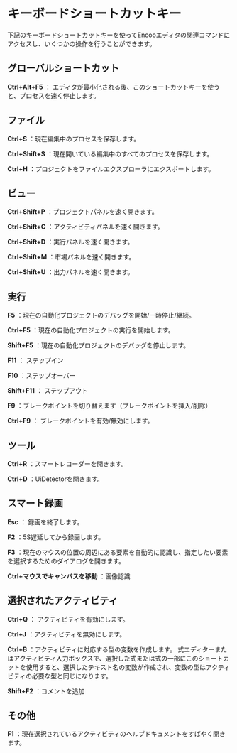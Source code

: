 # キーボードショートカットキー
下記のキーボードショートカットキーを使ってEncooエディタの関連コマンドにアクセスし、いくつかの操作を行うことができます。

## グローバルショートカット

**Ctrl+Alt+F5** ： エディタが最小化される後、このショートカットキーを使うと、プロセスを速く停止します。

## ファイル

<!-- **Ctrl+N** ：创建一个新的自动化项目 -->

**Ctrl+S** ：現在編集中のプロセスを保存します。

**Ctrl+Shift+S** ：現在開いている編集中のすべてのプロセスを保存します。

**Ctrl+H** ：プロジェクトをファイルエクスプローラにエクスポートします。

## ビュー

**Ctrl+Shift+P** ：プロジェクトパネルを速く開きます。

**Ctrl+Shift+C** ：アクティビティパネルを速く開きます。

**Ctrl+Shift+D** ：実行パネルを速く開きます。

**Ctrl+Shift+M** ：市場パネルを速く開きます。

<!-- **Ctrl+Shift+E** ：快速打开扩展面板 -->

**Ctrl+Shift+U** ：出力パネルを速く開きます。

## 実行

**F5** ：現在の自動化プロジェクトのデバッグを開始/一時停止/継続。

**Ctrl+F5** ：現在の自動化プロジェクトの実行を開始します。

**Shift+F5** ：現在の自動化プロジェクトのデバッグを停止します。

**F11** ： ステップイン

**F10** ：ステップオーバー

**Shift+F11** ： ステップアウト

**F9** ：ブレークポイントを切り替えます（ブレークポイントを挿入/削除）

**Ctrl+F9** ： ブレークポイントを有効/無効にします。

## ツール

**Ctrl+R** ：スマートレコーダーを開きます。

**Ctrl+D** ：UiDetectorを開きます。

## スマート録画

**Esc** ： 録画を終了します。

**F2** ：5S遅延してから録画します。

**F3** ：現在のマウスの位置の周辺にある要素を自動的に認識し、指定したい要素を選択するためのダイアログを開きます。

**Ctrl+マウスでキャンバスを移動** ：画像認識

## 選択されたアクティビティ

**Ctrl+Q** ： アクティビティを有効にします。

**Ctrl+J** ：アクティビティを無効にします。

**Ctrl+B** ：アクティビティに対応する型の変数を作成します。 式エディターまたはアクティビティ入力ボックスで、選択した式または式の一部にこのショートカットを使用すると、選択したテキスト名の変数が作成され、変数の型はアクティビティの必要な型と同じになります。

**Shift+F2** ：コメントを追加

## その他

**F1** ：現在選択されているアクティビティのヘルプドキュメントをすばやく開きます。
